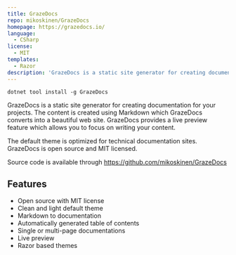 ```yaml
---
title: GrazeDocs
repo: mikoskinen/GrazeDocs
homepage: https://grazedocs.io/
language:
  - CSharp
license:
  - MIT
templates:
  - Razor
description: 'GrazeDocs is a static site generator for creating documentation for your projects.'
---
```

```
dotnet tool install -g GrazeDocs
```

GrazeDocs is a static site generator for creating documentation for your projects. The content is created using Markdown which GrazeDocs converts into a beautiful web site. GrazeDocs provides a live preview feature which allows you to focus on writing your content.

The default theme is optimized for technical documentation sites. GrazeDocs is open source and MIT licensed.

Source code is available through https://github.com/mikoskinen/GrazeDocs

## Features

- Open source with MIT license
- Clean and light default theme
- Markdown to documentation
- Automatically generated table of contents
- Single or multi-page documentations
- Live preview
- Razor based themes
